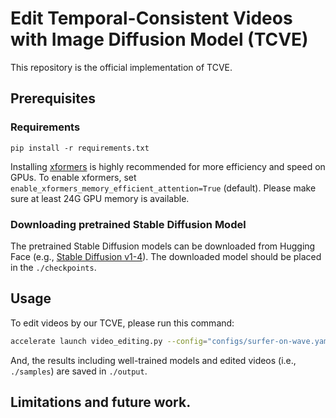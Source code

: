 # Edit Temporal-Consistent Videos with Image Diffusion Model (TCVE)

This repository is the official implementation of TCVE.

## Prerequisites

### Requirements
```shell
pip install -r requirements.txt
```

Installing [xformers](https://github.com/facebookresearch/xformers) is highly recommended for more efficiency and speed on GPUs. 
To enable xformers, set `enable_xformers_memory_efficient_attention=True` (default). 
Please make sure at least 24G GPU memory is available.

### Downloading pretrained Stable Diffusion Model

The pretrained Stable Diffusion models can be downloaded from Hugging Face (e.g., [Stable Diffusion v1-4](https://huggingface.co/CompVis/stable-diffusion-v1-4)).  The downloaded model should be placed in the `./checkpoints`.


## Usage

To edit videos by our TCVE, please run this command:
```bash
accelerate launch video_editing.py --config="configs/surfer-on-wave.yaml"
```
And, the results including well-trained models and edited videos (i.e., `./samples`) are saved in `./output`.

## Limitations and future work.

